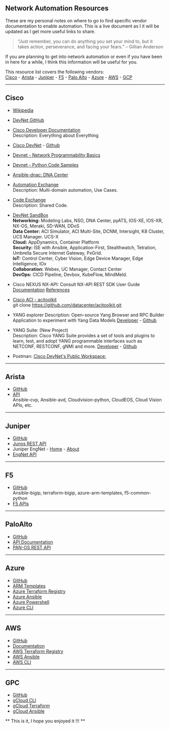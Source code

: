 ## Network Automation Resources

These are my personal notes on where to go to find specific vendor documentation to enable automation. This is a live document as I it will be updated as I get more useful links to share. 

> “Just remember, you can do anything you set your mind to, but it takes action, perseverance, and facing your fears.” – Gillian Anderson

If you are planning to get into network automation or even if you have been in here for a while, I think this information will be useful for you. 

This resource list covers the following vendors:<br /> 
[Cisco](#Cisco) - [Arista](#Arista) - [Juniper](#Juniper) -
[F5](#F5) - [Palo Alto](#PaloAlto) - [Azure](#Azure) - [AWS](#AWS) - [GCP](#GCP)

----------------------------------------
## Cisco

- [Wikipedia](https://en.wikipedia.org/wiki/Cisco_DevNet)<br /> 
- [DevNet GitHub](https://github.com/CiscoDevNet)<br /> 
- [Cisco Developer Documentation](https://developer.cisco.com/docs/)<br /> 
Description: Everything about Everything<br /> 
- [Cisco DevNet](https://developer.cisco.com/) - [Github](https://github.com/CiscoDevNet)<br /> 
- [Devnet - Network Programmability Basics](https://github.com/CiscoDevNet/netprog_basics)<br /> 
- [Devnet - Python Code Samples](https://github.com/CiscoDevNet/python_code_samples_network)<br /> 
- [Ansible-dnac: DNA Center](https://github.com/CiscoDevNet/ansible-dnac)<br /> 
- [Automation Exchange](https://developer.cisco.com/network-automation/)<br />
Description: Multi-domain automation, Use Cases. <br />
- [Code Exchange](https://developer.cisco.com/codeexchange)<br /> 
Description: Shared Code.<br />
- [DevNet SandBox](https://developer.cisco.com/site/sandbox/)<br /> 
**Networking:** Modeling Labs, NSO, DNA Center, pyATS, IOS-XE, IOS-XR, NX-OS, Meraki, SD-WAN, DDoS<br />
**Data Center:** ACI Simulator, ACI Multi-Site, DCNM, Intersight, K8 Cluster, UCS Manager. UCS-X<br />
**Cloud:** AppDynamics, Container Platform<br />
**Security:** ISE with Ansible, Application-First, Stealthwatch, Tetration, Umbrella Secure Internet Gateway, PxGrid. <br />
**IoT:** Control Center, Cyber Vision, Edge Device Manager, Edge Intelligence, IOx<br />
**Collaboration:** Webex, UC Manager, Contact Center<br />
**DevOps:** CICD Pipeline, Devbox, KubeFlow, MindMeld. <br />

- Cisco NEXUS NX-API: Consult NX-API REST SDK User Guide<br /> 
[Documentation](https://developer.cisco.com/site/nxapi-dme-model-reference-api/)
[References](https://developer.cisco.com/site/nxapi-dme-model-reference-api/)
- [Cisco ACI - acitoolkit](https://github.com/datacenter/acitoolkit)<br /> 
git clone https://github.com/datacenter/acitoolkit.git<br /> 
- YANG explorer
Description: Open-source Yang Browser and RPC Builder Application to experiment with Yang Data Models
[Developer](https://developer.cisco.com/codeexchange/github/repo/CiscoDevNet/yang-explorer/) - 
[Github](https://github.com/CiscoDevNet/yang-explorer)<br /> 
- YANG Suite: (New Project)<br /> 
Description: Cisco YANG Suite provides a set of tools and plugins to learn, test, and adopt YANG programmable interfaces such as NETCONF, RESTCONF, gNMI and more.
[Developer](https://developer.cisco.com/yangsuite/) - 
[Github](https://github.com/CiscoDevNet/yangsuite/)<br /> 
- Postman: [Cisco DevNet's Public Workspace:](https://www.postman.com/ciscodevnet?tab=workspaces)<br /> 

----------------------------------------
## Arista
- [GitHub](https://github.com/aristanetworks)<br /> 
- [API](https://aristanetworks.force.com/AristaCommunity/s/article/arista-eapi-101)<br /> 
Ansible-cvp, Ansible-avd, Cloudvision-python, CloudEOS, Cloud Vision APIs, etc. 

----------------------------------------
## Juniper
- [GitHub](https://github.com/juniper) 
- [Junos REST API](https://www.juniper.net/documentation/us/en/software/junos/rest-api/index.html)<br /> 
- Juniper EngNet - [Home](https://eng.juniper.net/site/global/home/index.gsp) - [About](https://eng.juniper.net/site/global/overview/index.gsp)<br /> 
- [EngNet API](https://eng.juniper.net/site/global/build/support_automation/service_api/index.gsp)<br /> 

----------------------------------------
## F5
- [GitHub](https://github.com/F5Networks)<br /> 
Ansible-bigip, terraform-bigip, azure-arm-templates, f5-common-python<br /> 
- [F5 APIs](https://clouddocs.f5.com/api/)<br /> 

----------------------------------------
## PaloAlto
- [GitHub](https://github.com/PaloAltoNetworks)<br /> 
- [API Documentation](https://docs.paloaltonetworks.com/develop/api#sort=relevancy&layout=card&numberOfResults=25)<br /> 
- [PAN-OS REST API](https://docs.paloaltonetworks.com/pan-os/10-1/pan-os-panorama-api/get-started-with-the-pan-os-rest-api/pan-os-rest-api)<br /> 

----------------------------------------
## Azure
- [GitHub](https://github.com/Azure)<br /> 
- [ARM Templates](https://duckduckgo.com/?t=ffab&q=Azure+ARM+templates&atb=v302-1&ia=web)<br /> 
- [Azure Terraform Registry](https://registry.terraform.io/namespaces/Azure)<br /> 
- [Azure Ansible](https://docs.ansible.com/ansible/latest/scenario_guides/guide_azure.html)<br /> 
- [Azure Powershell](https://docs.microsoft.com/en-us/powershell/azure/?view=azps-8.0.0)<br /> 
- [Azure CLI](https://docs.microsoft.com/en-us/cli/azure/)<br />  

----------------------------------------
## AWS
- [GitHub](https://github.com/aws)<br /> 
- [Documentation](https://docs.aws.amazon.com/index.html)<br /> 
- [AWS Terraform Registry](https://registry.terraform.io/providers/hashicorp/aws/latest/docs)<br /> 
- [AWS Ansible](https://docs.ansible.com/ansible/latest/collections/amazon/aws/index.html)<br /> 
- [AWS CLI](https://aws.amazon.com/cli/)<br /> 

----------------------------------------
## GPC
- [GitHub](https://github.com/GoogleCloudPlatform/)<br /> 
- [gCloud CLI](https://cloud.google.com/sdk/gcloud/)<br /> 
- [gCloud Terraform](https://registry.terraform.io/providers/hashicorp/google/latest/docs/guides/getting_started)<br /> 
- [gCloud Ansible](https://docs.ansible.com/ansible/latest/scenario_guides/guide_gce.html)<br /> 
 


** This is it, I hope you enjoyed it !!! **

